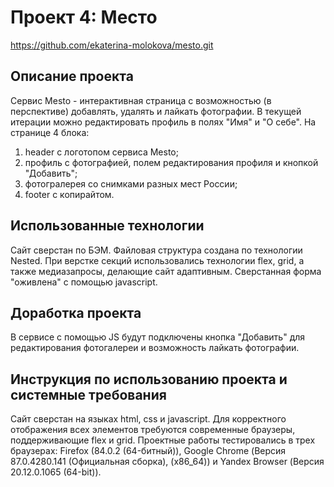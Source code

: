 # Проект 4: Место
https://github.com/ekaterina-molokova/mesto.git

## Описание проекта
Сервис Mesto - интерактивная страница с возможностью (в перспективе) добавлять, удалять и лайкать фотографии. В текущей итерации можно редактировать профиль в полях "Имя" и "О себе".
На странице 4 блока:
1) header с логотопом сервиса Mesto;
2) профиль с фотографией, полем редактирования профиля и кнопкой "Добавить";
3) фотогралерея со снимками разных мест России;
4) footer с копирайтом.

## Использованные технологии
Сайт сверстан по БЭМ.
Файловая структура создана по технологии Nested.
При верстке секций использовались технологии flex, grid, а также медиазапросы, делающие сайт адаптивным. Сверстанная форма "оживлена" с помощью javascript.

## Доработка проекта
В сервисе с помощью JS будут подключены кнопка "Добавить" для редактирования фотогалереи и возможность лайкать фотографии.

## Инструкция по использованию проекта и системные требования
Сайт сверстан на языках html, css и javascript. Для корректного отображения всех элементов требуются современные браузеры, поддерживающие flex и grid. Проектные работы тестировались в трех браузерах: Firefox (84.0.2 (64-битный)), Google Chrome (Версия 87.0.4280.141 (Официальная сборка), (x86_64)) и Yandex Browser (Версия 20.12.0.1065 (64-bit)).